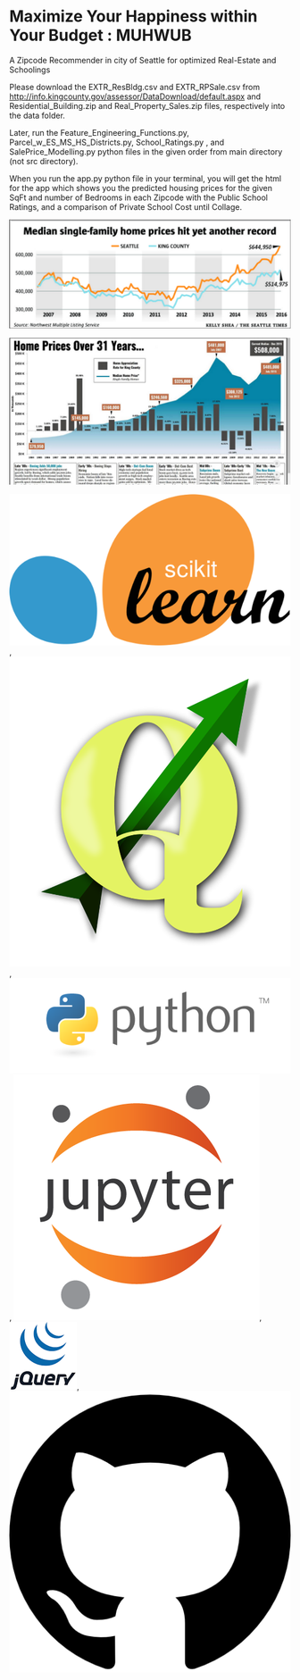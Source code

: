 # Maximize Your Happiness within Your Budget : MUHWUB
A Zipcode Recommender in city of Seattle for optimized Real-Estate and Schoolings

Please download the EXTR_ResBldg.csv and EXTR_RPSale.csv from http://info.kingcounty.gov/assessor/DataDownload/default.aspx
and Residential_Building.zip and Real_Property_Sales.zip files, respectively into the data folder.

Later, run the Feature_Engineering_Functions.py, Parcel_w_ES_MS_HS_Districts.py, School_Ratings.py , and SalePrice_Modelling.py python files in the given order from main directory (not src directory).

When you run the app.py python file in your terminal, you will get the html for the app which shows you the predicted housing prices for the given SqFt and number of Bedrooms in each Zipcode with the Public School Ratings, and a comparison of Private School Cost until Collage.

![Seattle_RE_Last10Years](./img/Seattle_RE_Last10Years.png)

![Seattle_Real_Estate_Historical_Data](./img/Seattle_Real_Estate_Historical_Data.png)

![skitlearn](./img/scikit-learn-logo.png), ![QGIS](./img/QGis_Logo.png), ![python](./img/python-logo-master-v3-TM.png), ![jupyter](./img/jupyter-sq-text.png), ![Jquery](./img/Jquery_Logo.png), ![GitHub](./img/github_logo.png)
